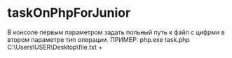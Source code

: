 # taskOnPhpForJunior
В консоле первым параметром задать польный путь к файл с цифрми в втором параметре тип операции.
ПРИМЕР: php.exe task.php C:\Users\USER\Desktop\file.txt +

